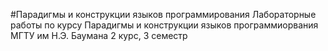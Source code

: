 #Парадигмы и конструкции языков программирования
Лабораторные работы по курсу Парадигмы и конструкции языков программиорвания
МГТУ им Н.Э. Баумана 2 курс, 3 семестр